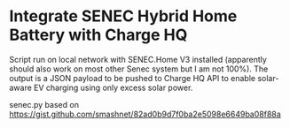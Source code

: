 # Integrate SENEC Hybrid Home Battery with Charge HQ
Script run on local network with SENEC.Home V3 installed (apparently should also work on most other Senec system but I am not 100%). The output is a JSON payload to be pushed to Charge HQ API to enable solar-aware EV charging using only excess solar power. 

senec.py based on https://gist.github.com/smashnet/82ad0b9d7f0ba2e5098e6649ba08f88a
